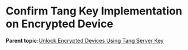 <!--
SPDX-FileCopyrightText: 2023,2024 Oracle and/or its affiliates.
SPDX-License-Identifier: CC-BY-SA-4.0
-->
# Confirm Tang Key Implementation on Encrypted Device

**Parent topic:**[Unlock Encrypted Devices Using Tang Server Key](../topics/cockpit-nbde.md)

